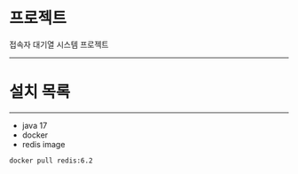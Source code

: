 # 프로젝트
접속자 대기열 시스템 프로젝트

---

# 설치 목록

---
- java 17
- docker 
- redis image

```bash
docker pull redis:6.2
```